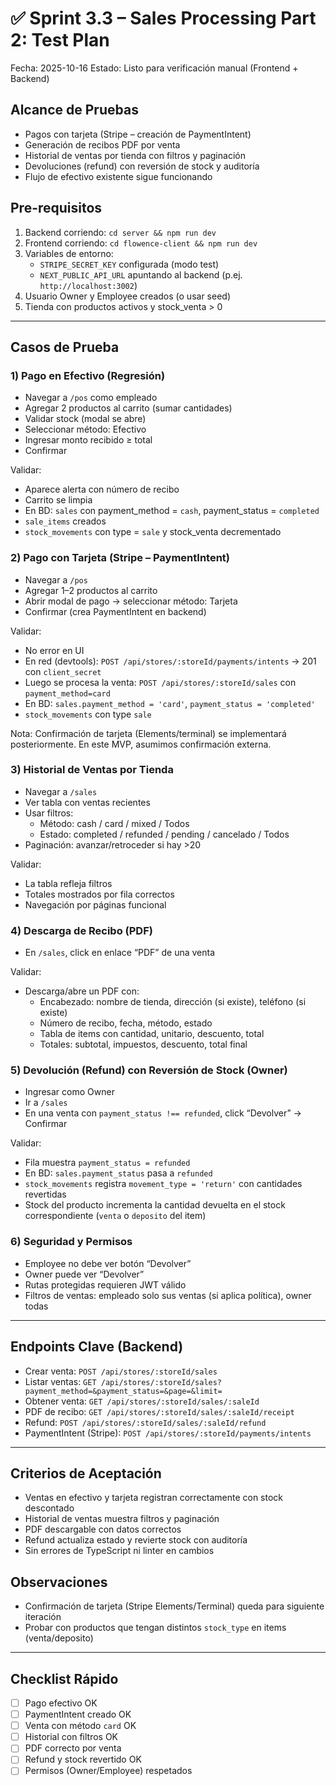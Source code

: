 # ✅ Sprint 3.3 – Sales Processing Part 2: Test Plan

Fecha: 2025-10-16
Estado: Listo para verificación manual (Frontend + Backend)

## Alcance de Pruebas
- Pagos con tarjeta (Stripe – creación de PaymentIntent)
- Generación de recibos PDF por venta
- Historial de ventas por tienda con filtros y paginación
- Devoluciones (refund) con reversión de stock y auditoría
- Flujo de efectivo existente sigue funcionando

## Pre-requisitos
1. Backend corriendo: `cd server && npm run dev`
2. Frontend corriendo: `cd flowence-client && npm run dev`
3. Variables de entorno:
   - `STRIPE_SECRET_KEY` configurada (modo test)
   - `NEXT_PUBLIC_API_URL` apuntando al backend (p.ej. `http://localhost:3002`)
4. Usuario Owner y Employee creados (o usar seed)
5. Tienda con productos activos y stock_venta > 0

---

## Casos de Prueba

### 1) Pago en Efectivo (Regresión)
- Navegar a `/pos` como empleado
- Agregar 2 productos al carrito (sumar cantidades)
- Validar stock (modal se abre)
- Seleccionar método: Efectivo
- Ingresar monto recibido ≥ total
- Confirmar

Validar:
- Aparece alerta con número de recibo
- Carrito se limpia
- En BD: `sales` con payment_method = `cash`, payment_status = `completed`
- `sale_items` creados
- `stock_movements` con type = `sale` y stock_venta decrementado

### 2) Pago con Tarjeta (Stripe – PaymentIntent)
- Navegar a `/pos`
- Agregar 1–2 productos al carrito
- Abrir modal de pago → seleccionar método: Tarjeta
- Confirmar (crea PaymentIntent en backend)

Validar:
- No error en UI
- En red (devtools): `POST /api/stores/:storeId/payments/intents` → 201 con `client_secret`
- Luego se procesa la venta: `POST /api/stores/:storeId/sales` con `payment_method=card`
- En BD: `sales.payment_method = 'card'`, `payment_status = 'completed'`
- `stock_movements` con type `sale`

Nota: Confirmación de tarjeta (Elements/terminal) se implementará posteriormente. En este MVP, asumimos confirmación externa.

### 3) Historial de Ventas por Tienda
- Navegar a `/sales`
- Ver tabla con ventas recientes
- Usar filtros:
  - Método: cash / card / mixed / Todos
  - Estado: completed / refunded / pending / cancelado / Todos
- Paginación: avanzar/retroceder si hay >20

Validar:
- La tabla refleja filtros
- Totales mostrados por fila correctos
- Navegación por páginas funcional

### 4) Descarga de Recibo (PDF)
- En `/sales`, click en enlace “PDF” de una venta

Validar:
- Descarga/abre un PDF con:
  - Encabezado: nombre de tienda, dirección (si existe), teléfono (si existe)
  - Número de recibo, fecha, método, estado
  - Tabla de items con cantidad, unitario, descuento, total
  - Totales: subtotal, impuestos, descuento, total final

### 5) Devolución (Refund) con Reversión de Stock (Owner)
- Ingresar como Owner
- Ir a `/sales`
- En una venta con `payment_status !== refunded`, click “Devolver” → Confirmar

Validar:
- Fila muestra `payment_status = refunded`
- En BD: `sales.payment_status` pasa a `refunded`
- `stock_movements` registra `movement_type = 'return'` con cantidades revertidas
- Stock del producto incrementa la cantidad devuelta en el stock correspondiente (`venta` o `deposito` del item)

### 6) Seguridad y Permisos
- Employee no debe ver botón “Devolver”
- Owner puede ver “Devolver”
- Rutas protegidas requieren JWT válido
- Filtros de ventas: empleado solo sus ventas (si aplica política), owner todas

---

## Endpoints Clave (Backend)
- Crear venta: `POST /api/stores/:storeId/sales`
- Listar ventas: `GET /api/stores/:storeId/sales?payment_method=&payment_status=&page=&limit=`
- Obtener venta: `GET /api/stores/:storeId/sales/:saleId`
- PDF de recibo: `GET /api/stores/:storeId/sales/:saleId/receipt`
- Refund: `POST /api/stores/:storeId/sales/:saleId/refund`
- PaymentIntent (Stripe): `POST /api/stores/:storeId/payments/intents`

---

## Criterios de Aceptación
- Ventas en efectivo y tarjeta registran correctamente con stock descontado
- Historial de ventas muestra filtros y paginación
- PDF descargable con datos correctos
- Refund actualiza estado y revierte stock con auditoría
- Sin errores de TypeScript ni linter en cambios

## Observaciones
- Confirmación de tarjeta (Stripe Elements/Terminal) queda para siguiente iteración
- Probar con productos que tengan distintos `stock_type` en items (venta/deposito)

---

## Checklist Rápido
- [ ] Pago efectivo OK
- [ ] PaymentIntent creado OK
- [ ] Venta con método `card` OK
- [ ] Historial con filtros OK
- [ ] PDF correcto por venta
- [ ] Refund y stock revertido OK
- [ ] Permisos (Owner/Employee) respetados
